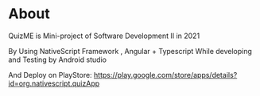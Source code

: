 # About
QuizME is Mini-project of Software Development II in 2021 

By Using NativeScript Framework , Angular + Typescript While developing and Testing by Android studio

And Deploy on PlayStore: https://play.google.com/store/apps/details?id=org.nativescript.quizApp
